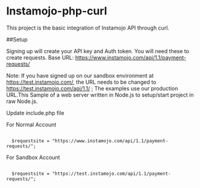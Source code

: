 # Instamojo-php-curl

This project is the basic integration of Instamojo API through curl.

##Setup

Signing up will create your API key and Auth token. You will need these to create requests.
Base URL: https://www.instamojo.com/api/1.1/payment-requests/

Note: If you have signed up on our sandbox environment at https://test.instamojo.com/, the URL needs to be changed to https://test.instamojo.com/api/1.1/ ; The examples use our production URL.This Sample of a web server written in Node.js to setup/start project in raw Node.js.

Update include.php file

For Normal Account

```console

  $requestsite = "https://www.instamojo.com/api/1.1/payment-requests/";

```
For Sandbox Account

```console

  $requestsite = "https://test.instamojo.com/api/1.1/payment-requests/";

```

